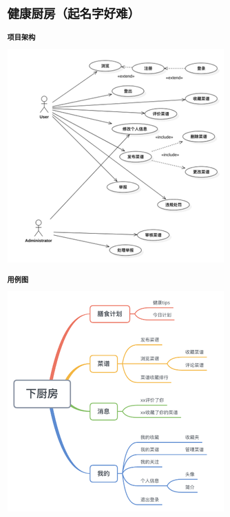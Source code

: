 # 健康厨房（起名字好难）

### 项目架构

![架构](https://github.com/Lanxin-Liu/JavaEECourseDesign/blob/master/%E7%94%A8%E4%BE%8B%E5%9B%BE.png)

### 用例图

![用例图](https://github.com/Lanxin-Liu/JavaEECourseDesign/blob/master/%E9%A1%B9%E7%9B%AE%E6%9E%B6%E6%9E%84.png)

